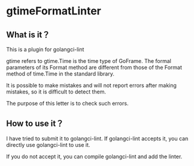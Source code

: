 # gtimeFormatLinter

## What is it？ 

This is a plugin for golangci-lint

gtime refers to gtime.Time is the time type of GoFrame. The formal parameters of its Format method are different from those of the Format method of time.Time in the standard library.

It is possible to make mistakes and will not report errors after making mistakes, so it is difficult to detect them.

The purpose of this letter is to check such errors.

## How to use it？

I have tried to submit it to golangci-lint. If golangci-lint accepts it, you can directly use golangci-lint to use it.

If you do not accept it, you can compile golangci-lint and add the linter.